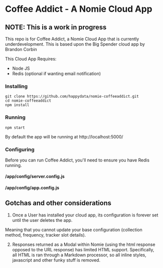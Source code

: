 # Coffee Addict - A Nomie Cloud App

## NOTE: This is a work in progress

This repo is for Coffee Addict, a Nomie Cloud App that is currently underdevelopment. 
This is based upon the Big Spender cloud app by Brandon Corbin

This Cloud App Requires:

- Node JS
- Redis (optional if wanting email notification)

### Installing

```
git clone https://github.com/happydata/nomie-coffeeaddict.git
cd nomie-coffeeaddict
npm install
```

### Running

```
npm start
```
By default the app will be running at http://localhost:5000/

### Configuring 
Before you can run Coffee Addict, you'll need to ensure you have Redis running. 

#### /app/config/server.config.js


#### /app/config/app.config.js

## Gotchas and other considerations

1. Once a User has installed your cloud app, its configuration is forever set until the user deletes the app.

Meaning that you cannot update your base configuration (collection method, frequency, tracker slot details). 

2. Responses returned as a Modal within Nomie (using the html response opposed to the URL response) has limited HTML support.
Specifically, all HTML is ran through a Markdown processor, so all inline styles, javascript and other funky stuff is removed. 
